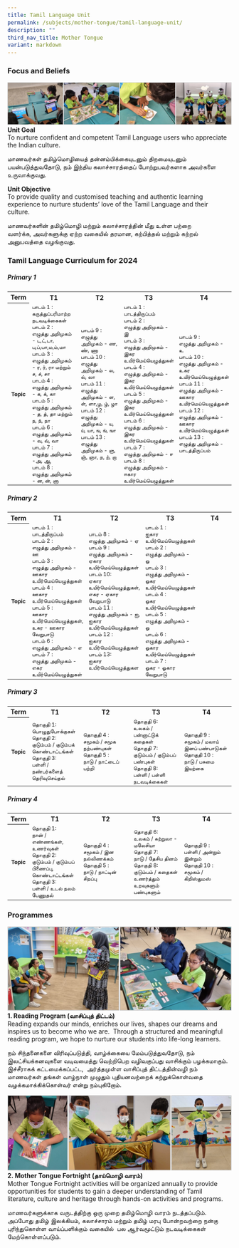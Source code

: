 ```yaml
---
title: Tamil Language Unit
permalink: /subjects/mother-tongue/tamil-language-unit/
description: ""
third_nav_title: Mother Tongue
variant: markdown
---
```

### Focus and Beliefs

![intro](/images/mt-tl-1.png)
**Unit Goal** <br>
To nurture confident and competent Tamil Language users who appreciate the Indian culture.

மாணவர்கள் தமிழ்மொழியைத் தன்னம்பிக்கையுடனும் திறமையுடனும் பயன்படுத்துவதோடு,&nbsp;நம் இந்திய கலாச்சாரத்தைப் போற்றுபவர்களாக அவர்களை உருவாக்குவது.

**Unit Objective** <br>
To provide quality and customised teaching and authentic learning experience to nurture students’ love of the Tamil Language and their culture.

மாணவர்களின் தமிழ்மொழி மற்றும் கலாச்சாரத்தின் மீது உள்ள பற்றை வளர்க்க,&nbsp;அவர்களுக்கு ஏற்ற வகையில் தரமான,&nbsp;கற்பித்தல் மற்றும் கற்றல் அனுபவத்தை வழங்குவது.&nbsp;&nbsp;

### Tamil Language Curriculum for 2024
##### Primary 1
<table>
	<tbody>
	<tr>
		<th width="8%" style="text-align: center">Term</th>
		<th width="23%" style="text-align: center">T1</th>
		<th width="23%" style="text-align: center">T2</th>
		<th width="23%" style="text-align: center">T3</th>
		<th width="23%" style="text-align: center">T4</th>
	</tr>
	<tr height="65px" style="font-size:12px">
		<th width="8%" style="text-align: center">Topic</th>
		<td width="23%" style="text-align: left">
			பாடம் 1 : <br>கருத்துப்பரிமாற்ற நடவடிக்கைகள்<br>
			பாடம் 2 : <br>எழுத்து அறிமுகம் - ட,ட்,டா, ப,ப்,பா,ம,ம்,மா<br>
			பாடம் 3 : <br>எழுத்து அறிமுகம் - ர, ர், ரா மற்றும் ச, ச், சா<br>
			பாடம் 4 : <br>எழுத்து அறிமுகம் - க, க், கா<br>
			பாடம் 5 : <br>எழுத்து அறிமுகம் - த, த், தா மற்றும் ந, ந், நா<br>
			பாடம் 6 : <br>எழுத்து அறிமுகம் - வ, வ், வா<br>
			பாடம் 7 : <br>எழுத்து அறிமுகம் -அ, ஆ<br>
			பாடம் 8 : <br>எழுத்து அறிமுகம் - ன, ன், னா<br>
		</td>
		<td width="23%" style="text-align: left">
			பாடம் 9 : <br>எழுத்து அறிமுகம் - ண, ண், ணா<br>
			பாடம் 10 : <br>எழுத்து அறிமுகம் - ல, ல், லா<br>
			பாடம் 11 : <br>எழுத்து அறிமுகம் - ள, ள், ளா,ழ, ழ், ழா<br>
			பாடம் 12 : <br>எழுத்து அறிமுகம் - ய, ய், யா, ங, ங், ஙா<br>
			பாடம் 13 : <br>எழுத்து அறிமுகம் - ஞ, ஞ், ஞா, ற, ற், றா
		</td>
		<td width="23%" style="text-align: left">
			பாடம் 1 : <br>பாடத்திருப்பம்<br>
			பாடம் 2 : <br>எழுத்து அறிமுகம் - இ<br>
			பாடம் 3 : <br>எழுத்து அறிமுகம் - இகர உயிர்மெய்யெழுத்துகள்<br>   
			பாடம் 4 : <br>எழுத்து அறிமுகம் - இகர உயிர்மெய்யெழுத்துகள்<br>
			பாடம் 5 : <br>எழுத்து அறிமுகம் - இகர உயிர்மெய்யெழுத்துகள்<br>
			பாடம் 6 : <br>எழுத்து அறிமுகம் - இகர உயிர்மெய்யெழுத்துகள்<br>
			பாடம் 7 : <br>எழுத்து அறிமுகம் - ஈ<br>
			பாடம் 8 : <br>எழுத்து அறிமுகம் - ஈகார உயிர்மெய்யெழுத்துகள்<br>
		</td>
		<td width="23%" style="text-align: left">
			பாடம் 9 :<br>எழுத்து அறிமுகம் - உ<br>
			பாடம் 10 :<br>எழுத்து அறிமுகம் - உகர உயிர்மெய்யெழுத்துகள்<br>
			பாடம் 11 :<br>எழுத்து அறிமுகம் - ஊகார உயிர்மெய்யெழுத்துகள்<br>
			பாடம் 12 :<br>எழுத்து அறிமுகம் - ஊகார உயிர்மெய்யெழுத்துகள்<br>
			பாடம் 13 :<br>எழுத்து அறிமுகம் - பாடத்திருப்பம்<br>
		</td>
	</tr>
	<tr>
	</tr>
</tbody>
</table>

##### Primary 2
<table>
	<tbody>
	<tr>
		<th width="8%" style="text-align: center">Term</th>
		<th width="23%" style="text-align: center">T1</th>
		<th width="23%" style="text-align: center">T2</th>
		<th width="23%" style="text-align: center">T3</th>
		<th width="23%" style="text-align: center">T4</th>
	</tr>
	<tr height="65px" style="font-size:12px">
		<th width="8%" style="text-align: center">Topic</th>
		<td width="23%" style="text-align: left">
			பாடம் 1 : <br>பாடத்திருப்பம்<br>
			பாடம் 2 : <br>எழுத்து அறிமுகம் - ஊ<br>
			பாடம் 3 : <br>எழுத்து அறிமுகம் - ஊகார உயிர்மெய்யெழுத்துகள்<br>
			பாடம் 4 : <br>ஊகார உயிர்மெய்யெழுத்துகள்<br>
			பாடம் 5 : <br>ஊகார உயிர்மெய்யெழுத்துகள், உகர - ஊகார வேறுபாடு<br>
			பாடம் 6 : <br>எழுத்து அறிமுகம் - எ<br>
			பாடம் 7 : <br>எழுத்து அறிமுகம் - எகர உயிர்மெய்யெழுத்துகள்
		</td>
		<td width="23%" style="text-align: left">
			பாடம் 8 : <br>எழுத்து அறிமுகம் - ஏ <br>
			பாடம் 9 : <br>எழுத்து அறிமுகம் - ஏகார உயிர்மெய்யெழுத்துகள்<br>
			பாடம் 10: <br>ஏகார உயிர்மெய்யெழுத்துகள், எகர - ஏகார வேறுபாடு <br>
			பாடம் 11 : <br>எழுத்து அறிமுகம் - ஐ, ஐகார உயிர்மெய்யெழுத்துகள்<br>
			பாடம் 12 : <br>ஐகார உயிர்மெய்யெழுத்துகள்<br>
			பாடம் 13: <br>ஐகார உயிர்மெய்யெழுத்துகள
		</td>
		<td width="23%" style="text-align: left">
			பாடம் 1 : <br>ஐகார உயிர்மெய்யெழுத்துகள்<br>
			பாடம் 2 : <br>எழுத்து அறிமுகம் - ஒ<br>
			பாடம் 3 : <br>எழுத்து அறிமுகம் - ஒகர உயிர்மெய்யெழுத்துகள் <br>
			பாடம் 4 : <br>ஒகர உயிர்மெய்யெழுத்துகள் <br>
			பாடம் 5 : <br>எழுத்து அறிமுகம் - ஓ<br>
			பாடம் 6 : <br>எழுத்து அறிமுகம் - ஓகார  உயிர்மெய்யெழுத்துகள்<br>
			பாடம் 7 : <br>ஒகர - ஓகார வேறுபாடு
		</td>
		<td width="23%" style="text-align: left">
		</td>
	</tr>
	<tr>
	</tr>
</tbody>
</table>

##### Primary 3
<table>
	<tbody>
	<tr>
		<th width="8%" style="text-align: center">Term</th>
		<th width="23%" style="text-align: center">T1</th>
		<th width="23%" style="text-align: center">T2</th>
		<th width="23%" style="text-align: center">T3</th>
		<th width="23%" style="text-align: center">T4</th>
	</tr>
	<tr height="65px" style="font-size:12px">
		<th width="8%" style="text-align: center">Topic</th>
		<td width="23%" style="text-align: left">
தொகுதி 1: <br>பொழுதுபோக்குகள்<br>
தொகுதி 2: <br>குடும்பம் / குடும்பக் கொண்டாட்டங்கள்<br>
தொகுதி 3: <br>பள்ளி / நண்பர்களைத் தெரிவுசெய்தல்
		</td>
		<td width="23%" style="text-align: left">
தொகுதி 4 : <br>சமூகம் / சமூக நற்பண்புகள்<br>
தொகுதி 5 : <br>நாடு / நாட்டைப் பற்றி
		</td>
		<td width="23%" style="text-align: left">
தொகுதி 6: <br>உலகம் / பன்னாட்டுக் கதைகள்<br>
தொகுதி 7: <br>குடும்பம் / குடும்பப் பண்புகள்<br>
தொகுதி 8: <br>பள்ளி / பள்ளி நடவடிக்கைகள்
		</td>
		<td width="23%" style="text-align: left">
தொகுதி 9 : <br>சமூகம் / மலாய் இனப் பண்பாடுகள்<br>
தொகுதி 10 : <br>நாடு / பசுமை இயற்கை		</td>
	</tr>
	<tr>
	</tr>
</tbody>
</table>

##### Primary 4
<table>
  <tbody>
  <tr>
    <th width="8%" style="text-align: center">Term</th>
    <th width="23%" style="text-align: center">T1</th>
    <th width="23%" style="text-align: center">T2</th>
    <th width="23%" style="text-align: center">T3</th>
    <th width="23%" style="text-align: center">T4</th>
  </tr>
  <tr height="65px" style="font-size:12px">
    <th width="8%" style="text-align: center">Topic</th>
    <td width="23%" style="text-align: left">
			தொகுதி 1: <br>நான் / எண்ணங்கள், உணர்வுகள் <br>
			தொகுதி 2: <br>குடும்பம் / குடும்பப் பிணைப்பு,  கொண்டாட்டங்கள்<br>
			தொகுதி 3: <br>பள்ளி / உடல் நலம் பேணுதல் 
    </td>
    <td width="23%" style="text-align: left">
			தொகுதி 4 : <br>சமூகம் / இன நல்லிணக்கம்<br>
			தொகுதி 5 : <br>நாடு / நாட்டின் சிறப்பு 
    </td>
    <td width="23%" style="text-align: left">
			தொகுதி 6: <br>உலகம் / சுற்றுலா - மலேசியா <br>
			தொகுதி 7: <br>நாடு / தேசிய தினம் <br>
			தொகுதி 8: <br>குடும்பம் / கதைகள் உணர்த்தும் உறவுகளும் பண்புகளும் 
    </td>
    <td width="23%" style="text-align: left">
			தொகுதி 9 : <br>பள்ளி / அன்றும் இன்றும் <br>
			தொகுதி 10 : <br>சமூகம் / கிறிஸ்துமஸ்
		</td>
  </tr>
  <tr>
  </tr>
</tbody>
</table>

### Programmes

![reading programme](/images/mt-tl-2.png)
**1\. Reading Program (வாசிப்புத் திட்டம்)** <br>
Reading expands our minds, enriches our lives, shapes our dreams&nbsp;and inspires us to become who we are.&nbsp; Through a structured and meaningful reading program, we hope to nurture our students into life-long learners.

நம் சிந்தனைகளை விரிவுப்படுத்தி,&nbsp;வாழ்க்கையை மேம்படுத்துவதோடு,&nbsp;நம் இலட்சியக்கனவுகளை வடிவமைத்து வெற்றிபெற வழிவகுப்பது வாசிக்கும் பழக்கமாகும். இச்சீராகக் கட்டமைக்கப்பட்ட,&nbsp; அர்த்தமுள்ள வாசிப்புத் திட்டத்தின்வழி நம் மாணவர்கள் தங்கள் வாழ்நாள் முழுதும் புதியனவற்றைக் கற்றுக்கொள்வதை வழக்கமாக்கிக்கொள்வர் என்று நம்புகிறோம். &nbsp;&nbsp;&nbsp;

![MT fortnight](/images/mt-tl-3.png)
**2\. Mother Tongue Fortnight (தாய்மொழி&nbsp;வாரம்)** <br>
Mother Tongue Fortnight activities will be organized annually to provide opportunities for students to gain a deeper understanding of Tamil literature, culture and heritage through hands-on activities and programs.

மாணவர்களுக்காக வருடத்திற்கு ஒரு முறை தமிழ்மொழி வாரம் நடத்தப்படும். அப்போது தமிழ் இலக்கியம்,&nbsp;கலாச்சாரம் மற்றும் தமிழ் மரபு போன்றவற்றை நன்கு புரிந்துகொள்ள வாய்ப்பளிக்கும் வகையில்&nbsp; பல ஆர்வமூட்டும் நடவடிக்கைகள் மேற்கொள்ளப்படும்.